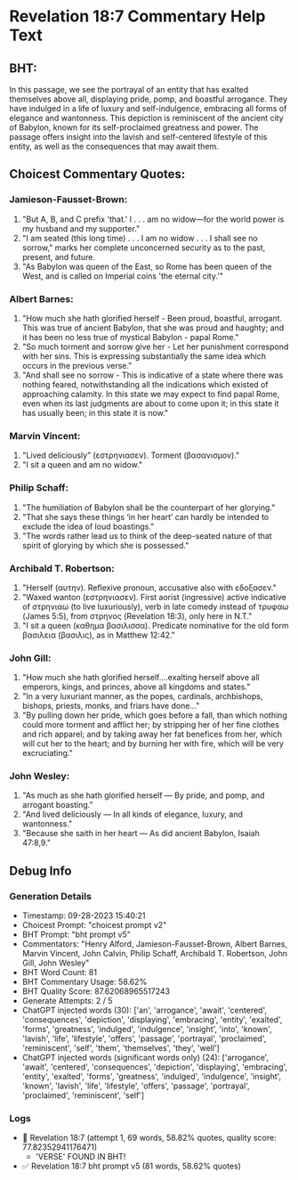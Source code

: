 # Revelation 18:7 Commentary Help Text

## BHT:
In this passage, we see the portrayal of an entity that has exalted themselves above all, displaying pride, pomp, and boastful arrogance. They have indulged in a life of luxury and self-indulgence, embracing all forms of elegance and wantonness. This depiction is reminiscent of the ancient city of Babylon, known for its self-proclaimed greatness and power. The passage offers insight into the lavish and self-centered lifestyle of this entity, as well as the consequences that may await them.

## Choicest Commentary Quotes:
### Jamieson-Fausset-Brown:
1. "But A, B, and C prefix 'that.' I . . . am no widow—for the world power is my husband and my supporter."
2. "I am seated (this long time) . . . I am no widow . . . I shall see no sorrow," marks her complete unconcerned security as to the past, present, and future.
3. "As Babylon was queen of the East, so Rome has been queen of the West, and is called on Imperial coins 'the eternal city.'"

### Albert Barnes:
1. "How much she hath glorified herself - Been proud, boastful, arrogant. This was true of ancient Babylon, that she was proud and haughty; and it has been no less true of mystical Babylon - papal Rome."
2. "So much torment and sorrow give her - Let her punishment correspond with her sins. This is expressing substantially the same idea which occurs in the previous verse."
3. "And shall see no sorrow - This is indicative of a state where there was nothing feared, notwithstanding all the indications which existed of approaching calamity. In this state we may expect to find papal Rome, even when its last judgments are about to come upon it; in this state it has usually been; in this state it is now."

### Marvin Vincent:
1. "Lived deliciously” (εστρηνιασεν). Torment (βασανισμον)."
2. "I sit a queen and am no widow."


### Philip Schaff:
1. "The humiliation of Babylon shall be the counterpart of her glorying."
2. "That she says these things ‘in her heart’ can hardly be intended to exclude the idea of loud boastings."
3. "The words rather lead us to think of the deep-seated nature of that spirit of glorying by which she is possessed."

### Archibald T. Robertson:
1. "Herself (αυτην). Reflexive pronoun, accusative also with εδοξασεν."
2. "Waxed wanton (εστρηνιασεν). First aorist (ingressive) active indicative of στρηνιαω (to live luxuriously), verb in late comedy instead of τρυφαω (James 5:5), from στρηνος (Revelation 18:3), only here in N.T."
3. "I sit a queen (καθημα βασιλισσα). Predicate nominative for the old form βασιλεια (βασιλις), as in Matthew 12:42."

### John Gill:
1. "How much she hath glorified herself....exalting herself above all emperors, kings, and princes, above all kingdoms and states."
2. "In a very luxuriant manner, as the popes, cardinals, archbishops, bishops, priests, monks, and friars have done..."
3. "By pulling down her pride, which goes before a fall, than which nothing could more torment and afflict her; by stripping her of her fine clothes and rich apparel; and by taking away her fat benefices from her, which will cut her to the heart; and by burning her with fire, which will be very excruciating."

### John Wesley:
1. "As much as she hath glorified herself — By pride, and pomp, and arrogant boasting."
2. "And lived deliciously — In all kinds of elegance, luxury, and wantonness."
3. "Because she saith in her heart — As did ancient Babylon, Isaiah 47:8,9."


## Debug Info
### Generation Details
- Timestamp: 09-28-2023 15:40:21
- Choicest Prompt: "choicest prompt v2"
- BHT Prompt: "bht prompt v5"
- Commentators: "Henry Alford, Jamieson-Fausset-Brown, Albert Barnes, Marvin Vincent, John Calvin, Philip Schaff, Archibald T. Robertson, John Gill, John Wesley"
- BHT Word Count: 81
- BHT Commentary Usage: 58.62%
- BHT Quality Score: 87.62068965517243
- Generate Attempts: 2 / 5
- ChatGPT injected words (30):
	['an', 'arrogance', 'await', 'centered', 'consequences', 'depiction', 'displaying', 'embracing', 'entity', 'exalted', 'forms', 'greatness', 'indulged', 'indulgence', 'insight', 'into', 'known', 'lavish', 'life', 'lifestyle', 'offers', 'passage', 'portrayal', 'proclaimed', 'reminiscent', 'self', 'them', 'themselves', 'they', 'well']
- ChatGPT injected words (significant words only) (24):
	['arrogance', 'await', 'centered', 'consequences', 'depiction', 'displaying', 'embracing', 'entity', 'exalted', 'forms', 'greatness', 'indulged', 'indulgence', 'insight', 'known', 'lavish', 'life', 'lifestyle', 'offers', 'passage', 'portrayal', 'proclaimed', 'reminiscent', 'self']

### Logs
- 🔄 Revelation 18:7 (attempt 1, 69 words, 58.82% quotes, quality score: 77.82352941176471) 
	- 'VERSE' FOUND IN BHT!
- ✅ Revelation 18:7 bht prompt v5 (81 words, 58.62% quotes)